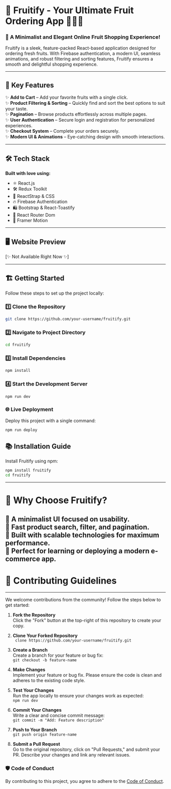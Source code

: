 # 🌟 **Fruitify - Your Ultimate Fruit Ordering App** 🍎🍇🍓  

### 🛒 **A Minimalist and Elegant Online Fruit Shopping Experience!**

Fruitify is a sleek, feature-packed React-based application designed for ordering fresh fruits. With Firebase authentication, a modern UI, seamless animations, and robust filtering and sorting features, Fruitify ensures a smooth and delightful shopping experience.  

---

## 🚀 **Key Features**  
✨ **Add to Cart** – Add your favorite fruits with a single click.  
✨ **Product Filtering & Sorting** – Quickly find and sort the best options to suit your taste.  
✨ **Pagination** – Browse products effortlessly across multiple pages.  
✨ **User Authentication** – Secure login and registration for personalized experiences.  
✨ **Checkout System** – Complete your orders securely.  
✨ **Modern UI & Animations** – Eye-catching design with smooth interactions.  

---

## 🛠️ **Tech Stack**

**Built with love using:**  
- ⚛️ React.js  
- 🛠️ Redux Toolkit  
- 🎨 ReactStrap & CSS  
- 🔥 Firebase Authentication  
- 🛍️ Bootstrap & React-Toastify  
- 🔗 React Router Dom  
- 💫 Framer Motion  

---

## 🖥️ **Website Preview**

[✨ Not Available Right Now ✨]

---

## 🏗️ **Getting Started**

Follow these steps to set up the project locally:

### 1️⃣ Clone the Repository  
```bash
git clone https://github.com/your-username/fruitify.git
```

### 2️⃣ Navigate to Project Directory
```bash
cd fruitify
```
### 3️⃣ Install Dependencies
```bash
npm install
```
### 4️⃣ Start the Development Server
```bash
npm run dev
```
### 🌐 Live Deployment
Deploy this project with a single command:

``` bash
npm run deploy
```
## 📚 Installation Guide
Install Fruitify using npm:
```bash
npm install fruitify
cd fruitify
```

---------------------------
# 🎉 **Why Choose Fruitify?**

🍉 A **minimalist UI** focused on usability. <br>
🍋 Fast **product search, filter, and pagination**. <br>
🍒 Built with **scalable technologies** for maximum performance. <br>
🍍 Perfect for learning or deploying a modern e-commerce app.  
---------------------------


# 🤝 **Contributing Guidelines**
------------------------------

We welcome contributions from the community! Follow the steps below to get started:

1.  **Fork the Repository**  
Click the "Fork" button at the top-right of this repository to create your copy.
    
2.  **Clone Your Forked Repository**  
    ``` clone https://github.com/your-username/fruitify.git```
    
3.  **Create a Branch**  
    Create a branch for your feature or bug fix:  
    ```git checkout -b feature-name```
    
4.  **Make Changes**  
Implement your feature or bug fix. Please ensure the code is clean and adheres to the existing code style.
    
5.  **Test Your Changes**  
Run the app locally to ensure your changes work as expected:  
    ```npm run dev```
    
6.  **Commit Your Changes**  
  Write a clear and concise commit message:  
    ```git commit -m "Add: Feature description"```
    
7.  **Push to Your Branch**  
    ```git push origin feature-name```
    
8.  **Submit a Pull Request**  
    Go to the original repository, click on "Pull Requests," and submit your PR. Describe your changes and link any relevant issues.
    

### 🛡️ Code of Conduct

By contributing to this project, you agree to adhere to the [Code of Conduct](#).

